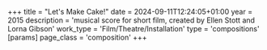 +++
title = "Let's Make Cake!"
date = 2024-09-11T12:24:05+01:00
year = 2015
description = 'musical score for short film, created by Ellen Stott and Lorna Gibson'
work_type = 'Film/Theatre/Installation'
type = 'compositions'
[params]
    page_class = 'composition'
+++
